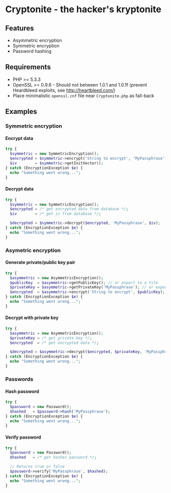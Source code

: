 # Cryptonite - the hacker's kryptonite

## Features

- Asymmetric encryption
- Symmetric encryption
- Password hashing

## Requirements

- PHP >= 5.3.3
- OpenSSL >= 0.9.6 - Should not between 1.0.1 and 1.0.1f (prevent Heardbleed exploits, see http://heartbleed.com/)
- Place minimalistic `openssl.cnf` file near `Cryptonite.php` as fall-back

## Examples

### Symmetric encryption

#### Encrypt data

```php
try {
  $symmetric = new SymmetricEncryption();
  $encrypted = $symmetric->encrypt('String to encrypt', 'MyPassphrase');
  $iv        = $symmetric->getInitVector();
} catch (EncryptionException $e) {
  echo "Something went wrong...";
}
```

#### Decrypt data

```php
try {
  $symmetric = new SymmetricEncryption();
  $encrypted = /* get encrypted data from database */;
  $iv        = /* get iv from database */;

  $decrypted = $symmetric->decrypt($encrypted, 'MyPassphrase', $iv);
} catch (EncryptionException $e) {
  echo "Something went wrong...";
}
```

### Asymetric encryption

#### Generate private/public key pair

```php
try {
  $asymmetric = new AsymmetricEncryption();
  $publicKey  = $asymmetric->getPublicKey(); // or export to a file
  $privateKey = $asymmetric->getPrivateKey('MyPassphrase'); // or export to a file
  $encrypted  = $asymmetric->encrypt('String to encrypt', $publicKey);
} catch (EncryptionException $e) {
  echo "Something went wrong...";
}
```

#### Decrypt with private key

```php
try {
  $asymmetric = new AsymmetricEncryption();
  $privateKey = /* get private key */;
  $encrypted  = /* get encrypted data */;

  $decrypted = $asymmetric->decrypt($encrypted, $privateKey, 'MyPassphrase');
} catch (EncryptionException $e) {
  echo "Something went wrong...";
}
```

### Passwords

#### Hash password

```php
try {
  $password = new Password();
  $hashed   = $password->hash('MyPassphrase');
} catch (EncryptionException $e) {
  echo "Something went wrong...";
}
```

#### Verify password

```php
try {
  $password = new Password();
  $hashed   = /* get hashes password */;

  // Returns true or false
  $password->verify('MyPassphrase', $hashed);
} catch (EncryptionException $e) {
  echo "Something went wrong...";
}
```
